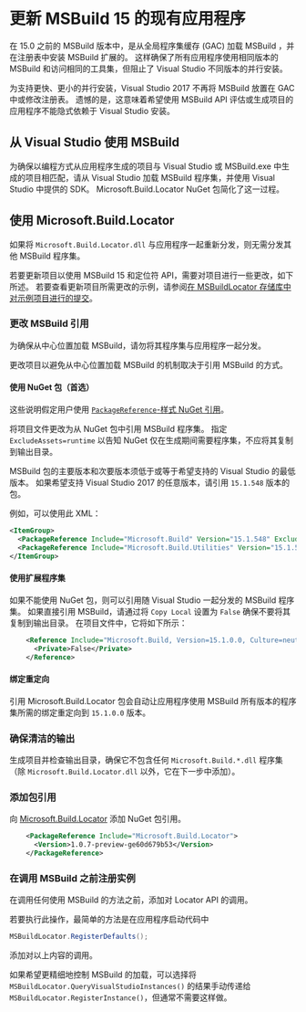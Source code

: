 # <a name="updating-an-existing-application-for-msbuild-15"></a>更新 MSBuild 15 的现有应用程序

在 15.0 之前的 MSBuild 版本中，是从全局程序集缓存 (GAC) 加载 MSBuild ，并在注册表中安装 MSBuild 扩展的。 这样确保了所有应用程序使用相同版本的 MSBuild 和访问相同的工具集，但阻止了 Visual Studio 不同版本的并行安装。

为支持更快、更小的并行安装，Visual Studio 2017 不再将 MSBuild 放置在 GAC 中或修改注册表。 遗憾的是，这意味着希望使用 MSBuild API 评估或生成项目的应用程序不能隐式依赖于 Visual Studio 安装。

## <a name="using-msbuild-from-visual-studio"></a>从 Visual Studio 使用 MSBuild

为确保以编程方式从应用程序生成的项目与 Visual Studio 或 MSBuild.exe 中生成的项目相匹配，请从 Visual Studio 加载 MSBuild 程序集，并使用 Visual Studio 中提供的 SDK。 Microsoft.Build.Locator NuGet 包简化了这一过程。

## <a name="using-microsoftbuildlocator"></a>使用 Microsoft.Build.Locator

如果将 `Microsoft.Build.Locator.dll` 与应用程序一起重新分发，则无需分发其他 MSBuild 程序集。

若要更新项目以使用 MSBuild 15 和定位符 API，需要对项目进行一些更改，如下所述。 若要查看更新项目所需更改的示例，请参阅[在 MSBuildLocator 存储库中对示例项目进行的提交](https://github.com/Microsoft/MSBuildLocator/commits/example-updating-to-msbuild-15)。

### <a name="change-msbuild-references"></a>更改 MSBuild 引用

为确保从中心位置加载 MSBuild，请勿将其程序集与应用程序一起分发。

更改项目以避免从中心位置加载 MSBuild 的机制取决于引用 MSBuild 的方式。

#### <a name="using-nuget-packages-preferred"></a>使用 NuGet 包（首选）

这些说明假定用户使用 [`PackageReference`-样式 NuGet 引用](https://docs.microsoft.com/en-us/nuget/consume-packages/package-references-in-project-files)。

将项目文件更改为从 NuGet 包中引用 MSBuild 程序集。 指定 `ExcludeAssets=runtime` 以告知 NuGet 仅在生成期间需要程序集，不应将其复制到输出目录。

MSBuild 包的主要版本和次要版本须低于或等于希望支持的 Visual Studio 的最低版本。 如果希望支持 Visual Studio 2017 的任意版本，请引用 `15.1.548` 版本的包。

例如，可以使用此 XML：

```xml
<ItemGroup>
  <PackageReference Include="Microsoft.Build" Version="15.1.548" ExcludeAssets="runtime" />
  <PackageReference Include="Microsoft.Build.Utilities" Version="15.1.548" ExcludeAssets="runtime" />
</ItemGroup>
```

#### <a name="using-extension-assemblies"></a>使用扩展程序集

如果不能使用 NuGet 包，则可以引用随 Visual Studio 一起分发的 MSBuild 程序集。 如果直接引用 MSBuild，请通过将 `Copy Local` 设置为 `False` 确保不要将其复制到输出目录。 在项目文件中，它将如下所示：

```xml
    <Reference Include="Microsoft.Build, Version=15.1.0.0, Culture=neutral, PublicKeyToken=b03f5f7f11d50a3a, processorArchitecture=MSIL">
      <Private>False</Private>
    </Reference>
```

#### <a name="binding-redirects"></a>绑定重定向

引用 Microsoft.Build.Locator 包会自动让应用程序使用 MSBuild 所有版本的程序集所需的绑定重定向到 `15.1.0.0` 版本。

### <a name="ensure-output-clean"></a>确保清洁的输出

生成项目并检查输出目录，确保它不包含任何 `Microsoft.Build.*.dll` 程序集（除 `Microsoft.Build.Locator.dll` 以外，它在下一步中添加）。

### <a name="add-package-reference"></a>添加包引用

向 [Microsoft.Build.Locator](https://www.nuget.org/packages/Microsoft.Build.Locator/) 添加 NuGet 包引用。

```xml
    <PackageReference Include="Microsoft.Build.Locator">
      <Version>1.0.7-preview-ge60d679b53</Version>
    </PackageReference>
```

### <a name="register-instance-before-calling-msbuild"></a>在调用 MSBuild 之前注册实例

在调用任何使用 MSBuild 的方法之前，添加对 Locator API 的调用。

若要执行此操作，最简单的方法是在应用程序启动代码中

```c#
MSBuildLocator.RegisterDefaults();
```

添加对以上内容的调用。

如果希望更精细地控制 MSBuild 的加载，可以选择将 `MSBuildLocator.QueryVisualStudioInstances()` 的结果手动传递给 `MSBuildLocator.RegisterInstance()`，但通常不需要这样做。
